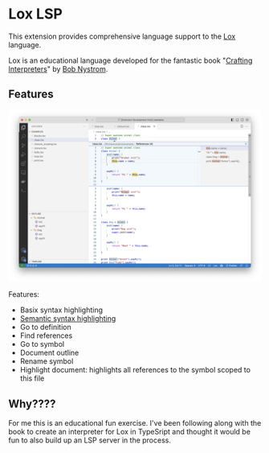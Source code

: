 # Lox LSP

This extension provides comprehensive language support to the [Lox](https://craftinginterpreters.com/the-lox-language.html) language.

Lox is an educational language developed for the fantastic book "[Crafting Interpreters](https://craftinginterpreters.com/)" by [Bob Nystrom](https://twitter.com/munificentbob).

## Features

![feature X](images/screenshot.png)

Features:

-   Basix syntax highlighting
-   [Semantic syntax highlighting](https://code.visualstudio.com/api/language-extensions/semantic-highlight-guide)
-   Go to definition
-   Find references
-   Go to symbol
-   Document outline
-   Rename symbol
-   Highlight document: highlights all references to the symbol scoped to this file

## Why????

For me this is an educational fun exercise. I've been following along with the book to create an interpreter for Lox in TypeSript and thought it would be fun to also build up an LSP server in the process.
